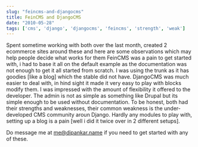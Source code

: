 ```yaml
---
slug: "feincms-and-djangocms"
title: FeinCMS and DjangoCMS
date: "2010-05-28"
tags: ['cms', 'django', 'djangocms', 'feincms', 'strength', 'weak']
---
```

Spent sometime working with both over the last month, created 2 ecommerce sites around these and here are some observations which may help people decide what works for them
FeinCMS was a pain to get started with, i had to base it all on the default example as the documentation was not enough to get it all started from scratch. I was using the trunk as it has goodies [like a blog] which the stable did not have.
	DjangoCMS was much easier to deal with, in hind sight it made it very easy to play with blocks modify them. I was impressed with the amount of flexibility it offered to the developer. The admin is not as simple as something like Drupal but its simple enough to be used without documentation.
	To be honest, both had their strengths and weaknesses, their common weakness is the under-developed CMS community aroun Django. Hardly any modules to play with, setting up a blog is a pain [well i did it twice over in 2 different setups].

Do message me at me@dipankar.name if you need to get started with any of these.
